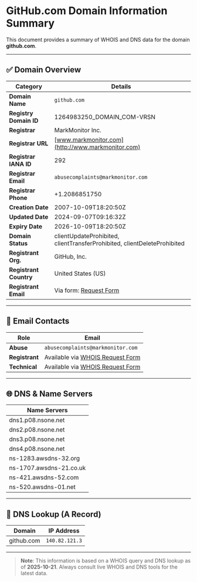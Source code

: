 # GitHub.com Domain Information Summary

This document provides a summary of WHOIS and DNS data for the domain **github.com**.

---

## ✅ Domain Overview

| Category              | Details                                                                 |
|-----------------------|-------------------------------------------------------------------------|
| **Domain Name**       | `github.com`                                                            |
| **Registry Domain ID**| 1264983250_DOMAIN_COM-VRSN                                              |
| **Registrar**         | MarkMonitor Inc.                                                        |
| **Registrar URL**     | [www.markmonitor.com](http://www.markmonitor.com)                       |
| **Registrar IANA ID** | 292                                                                     |
| **Registrar Email**   | `abusecomplaints@markmonitor.com`                                       |
| **Registrar Phone**   | +1.2086851750                                                            |
| **Creation Date**     | 2007-10-09T18:20:50Z                                                     |
| **Updated Date**      | 2024-09-07T09:16:32Z                                                     |
| **Expiry Date**       | 2026-10-09T18:20:50Z                                                     |
| **Domain Status**     | clientUpdateProhibited, clientTransferProhibited, clientDeleteProhibited|
| **Registrant Org.**   | GitHub, Inc.                                                             |
| **Registrant Country**| United States (US)                                                      |
| **Registrant Email**  | Via form: [Request Form](https://domains.markmonitor.com/whois/github.com) |

---

## 📨 Email Contacts

| Role           | Email                                                                                      |
|----------------|---------------------------------------------------------------------------------------------|
| **Abuse**      | `abusecomplaints@markmonitor.com`                                                           |
| **Registrant** | Available via [WHOIS Request Form](https://domains.markmonitor.com/whois/github.com)        |
| **Technical**  | Available via [WHOIS Request Form](https://domains.markmonitor.com/whois/github.com)        |

---

## 🌐 DNS & Name Servers

| Name Servers                       |
|-----------------------------------|
| dns1.p08.nsone.net                |
| dns2.p08.nsone.net                |
| dns3.p08.nsone.net                |
| dns4.p08.nsone.net                |
| ns-1283.awsdns-32.org             |
| ns-1707.awsdns-21.co.uk           |
| ns-421.awsdns-52.com              |
| ns-520.awsdns-01.net              |

---

## 🧭 DNS Lookup (A Record)

| Domain       | IP Address     |
|--------------|----------------|
| github.com   | `140.82.121.3` |

---

> **Note**: This information is based on a WHOIS query and DNS lookup as of **2025-10-21**. Always consult live WHOIS and DNS tools for the latest data.
